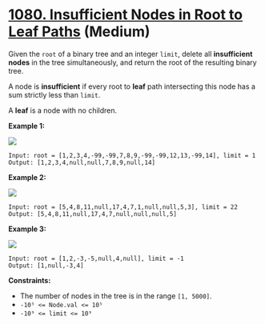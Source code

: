 # [1080. Insufficient Nodes in Root to Leaf Paths][link] (Medium)

[link]: https://leetcode.com/problems/insufficient-nodes-in-root-to-leaf-paths/

Given the `root` of a binary tree and an integer `limit`, delete all **insufficient nodes** in the
tree simultaneously, and return the root of the resulting binary tree.

A node is **insufficient** if every root to **leaf** path intersecting this node has a sum strictly
less than `limit`.

A **leaf** is a node with no children.

**Example 1:**

![](https://assets.leetcode.com/uploads/2019/06/05/insufficient-11.png)

```
Input: root = [1,2,3,4,-99,-99,7,8,9,-99,-99,12,13,-99,14], limit = 1
Output: [1,2,3,4,null,null,7,8,9,null,14]
```

**Example 2:**

![](https://assets.leetcode.com/uploads/2019/06/05/insufficient-3.png)

```
Input: root = [5,4,8,11,null,17,4,7,1,null,null,5,3], limit = 22
Output: [5,4,8,11,null,17,4,7,null,null,null,5]
```

**Example 3:**

![](https://assets.leetcode.com/uploads/2019/06/11/screen-shot-2019-06-11-at-83301-pm.png)

```
Input: root = [1,2,-3,-5,null,4,null], limit = -1
Output: [1,null,-3,4]
```

**Constraints:**

- The number of nodes in the tree is in the range `[1, 5000]`.
- `-10⁵ <= Node.val <= 10⁵`
- `-10⁹ <= limit <= 10⁹`
